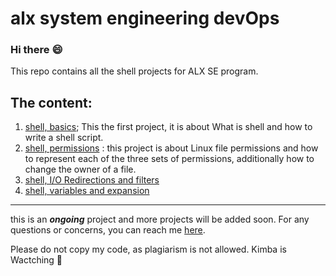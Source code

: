 # alx system engineering devOps
### Hi there :smile:
This repo contains all the shell projects for ALX SE program.

## The content:
1. [shell, basics](https://github.com/sbe4658/alx-system_engineering-devops/tree/master/0x00-shell_basics "shell basics"); This the first project, it is about What is shell and how to write a shell script.
2. [shell, permissions](https://github.com/sbe4658/alx-system_engineering-devops/tree/master/0x01-shell_permissions "Shell, permission") : this project is about Linux file permissions and how to represent each of the three sets of permissions, additionally how to change the owner of a file.
3. [shell, I/O Redirections and filters](https://github.com/sbe4658/alx-system_engineering-devops/tree/master/0x02-shell_redirections "Shell, I/O Redirections")
4. [shell, variables and expansion](https://github.com/sbe4658/alx-system_engineering-devops/tree/master/0x03-shell_variables_expansions "Shell variables and expansions")
___
this is an ***ongoing*** project and more projects will be added soon.
For any questions or concerns, you can reach me [here](https://twitter.com/xSALINKOx "Twitter").

Please do not copy my code, as plagiarism is not allowed. Kimba is Wactching :lion:
